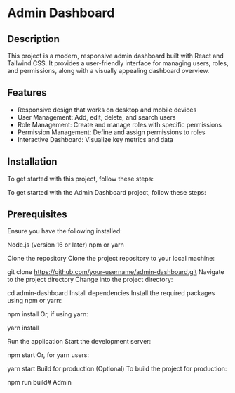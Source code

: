 # Admin Dashboard

## Description

This project is a modern, responsive admin dashboard built with React and Tailwind CSS. It provides a user-friendly interface for managing users, roles, and permissions, along with a visually appealing dashboard overview.

## Features

- Responsive design that works on desktop and mobile devices
- User Management: Add, edit, delete, and search users
- Role Management: Create and manage roles with specific permissions
- Permission Management: Define and assign permissions to roles
- Interactive Dashboard: Visualize key metrics and data

## Installation

To get started with this project, follow these steps:

To get started with the Admin Dashboard project, follow these steps:

## Prerequisites
Ensure you have the following installed:

Node.js (version 16 or later)
npm or yarn

Clone the repository
Clone the project repository to your local machine:

git clone https://github.com/your-username/admin-dashboard.git
Navigate to the project directory
Change into the project directory:

cd admin-dashboard
Install dependencies
Install the required packages using npm or yarn:

npm install
Or, if using yarn:

yarn install

Run the application
Start the development server:

npm start
Or, for yarn users:

yarn start
Build for production (Optional)
To build the project for production:

npm run build#   A d m i n  
 